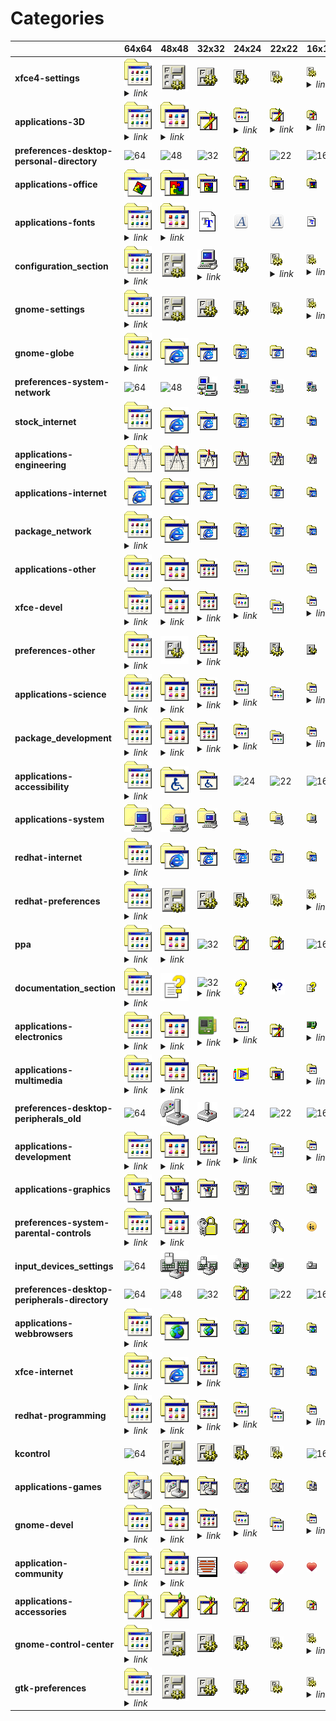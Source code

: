 # Categories
| |**64x64**|**48x48**|**32x32**|**24x24**|**22x22**|**16x16**|
|-|-|-|-|-|-|-|
|**xfce4-settings**|![64](64/applications-other.png)<details><summary>*link*</summary> *applications-other.png*</details>|![48](48/xfce4-settings.png)|![32](32/xfce4-settings.png)|![24](24/xfce4-settings.png)|![22](22/xfce4-settings.png)|![16](16/preferences-desktop.png)<details><summary>*link*</summary> *preferences-desktop.png*</details>|
|**applications-3D**|![64](64/applications-other.png)<details><summary>*link*</summary> *applications-other.png*</details>|![48](48/applications-other.png)<details><summary>*link*</summary> *applications-other.png*</details>|![32](32/applications-3D.png)|![24](24/applications-other.png)<details><summary>*link*</summary> *applications-other.png*</details>|![22](22/applications-accessories.png)<details><summary>*link*</summary> *applications-accessories.png*</details>|![16](16/applications-accessories.png)<details><summary>*link*</summary> *applications-accessories.png*</details>|
|**preferences-desktop-personal-directory**|![64](64/preferences-desktop-personal-directory.png)|![48](48/preferences-desktop-personal-directory.png)|![32](32/preferences-desktop-personal-directory.png)|![24](24/preferences-desktop-personal-directory.png)|![22](22/preferences-desktop-personal-directory.png)|![16](16/preferences-desktop-personal-directory.png)|
|**applications-office**|![64](64/applications-office.png)|![48](48/applications-office.png)|![32](32/applications-office.png)|![24](24/applications-office.png)|![22](22/applications-office.png)|![16](16/applications-office.png)|
|**applications-fonts**|![64](64/applications-other.png)<details><summary>*link*</summary> *applications-other.png*</details>|![48](48/applications-other.png)<details><summary>*link*</summary> *applications-other.png*</details>|![32](32/applications-fonts.png)|![24](24/applications-fonts.png)|![22](22/applications-fonts.png)|![16](16/applications-fonts.png)|
|**configuration_section**|![64](64/applications-other.png)<details><summary>*link*</summary> *applications-other.png*</details>|![48](48/configuration_section.png)|![32](32/preferences-system.png)<details><summary>*link*</summary> *preferences-system.png*</details>|![24](24/configuration_section.png)|![22](22/preferences-desktop.png)<details><summary>*link*</summary> *preferences-desktop.png*</details>|![16](16/preferences-desktop.png)<details><summary>*link*</summary> *preferences-desktop.png*</details>|
|**gnome-settings**|![64](64/applications-other.png)<details><summary>*link*</summary> *applications-other.png*</details>|![48](48/gnome-settings.png)|![32](32/gnome-settings.png)|![24](24/gnome-settings.png)|![22](22/gnome-settings.png)|![16](16/preferences-desktop.png)<details><summary>*link*</summary> *preferences-desktop.png*</details>|
|**gnome-globe**|![64](64/applications-other.png)<details><summary>*link*</summary> *applications-other.png*</details>|![48](48/gnome-globe.png)|![32](32/gnome-globe.png)|![24](24/gnome-globe.png)|![22](22/gnome-globe.png)|![16](16/gnome-globe.png)|
|**preferences-system-network**|![64](64/preferences-system-network.png)|![48](48/preferences-system-network.png)|![32](32/preferences-system-network.png)|![24](24/preferences-system-network.png)|![22](22/preferences-system-network.png)|![16](16/preferences-system-network.png)|
|**stock_internet**|![64](64/applications-other.png)<details><summary>*link*</summary> *applications-other.png*</details>|![48](48/stock_internet.png)|![32](32/stock_internet.png)|![24](24/stock_internet.png)|![22](22/stock_internet.png)|![16](16/stock_internet.png)|
|**applications-engineering**|![64](64/applications-engineering.png)|![48](48/applications-engineering.png)|![32](32/applications-engineering.png)|![24](24/applications-engineering.png)|![22](22/applications-engineering.png)|![16](16/applications-engineering.png)|
|**applications-internet**|![64](64/applications-internet.png)|![48](48/applications-internet.png)|![32](32/applications-internet.png)|![24](24/applications-internet.png)|![22](22/applications-internet.png)|![16](16/applications-internet.png)|
|**package_network**|![64](64/applications-other.png)<details><summary>*link*</summary> *applications-other.png*</details>|![48](48/package_network.png)|![32](32/package_network.png)|![24](24/package_network.png)|![22](22/package_network.png)|![16](16/package_network.png)|
|**applications-other**|![64](64/applications-other.png)|![48](48/applications-other.png)|![32](32/applications-other.png)|![24](24/applications-other.png)|![22](22/applications-other.png)|![16](16/applications-other.png)|
|**xfce-devel**|![64](64/applications-other.png)<details><summary>*link*</summary> *applications-other.png*</details>|![48](48/applications-other.png)<details><summary>*link*</summary> *applications-other.png*</details>|![32](32/applications-other.png)<details><summary>*link*</summary> *applications-other.png*</details>|![24](24/applications-other.png)<details><summary>*link*</summary> *applications-other.png*</details>|![22](22/xfce-devel.png)|![16](16/applications-other.png)<details><summary>*link*</summary> *applications-other.png*</details>|
|**preferences-other**|![64](64/applications-other.png)<details><summary>*link*</summary> *applications-other.png*</details>|![48](48/preferences-other.png)|![32](32/applications-other.png)<details><summary>*link*</summary> *applications-other.png*</details>|![24](24/preferences-other.png)|![22](22/preferences-other.png)|![16](16/preferences-other.png)|
|**applications-science**|![64](64/applications-other.png)<details><summary>*link*</summary> *applications-other.png*</details>|![48](48/applications-other.png)<details><summary>*link*</summary> *applications-other.png*</details>|![32](32/applications-other.png)<details><summary>*link*</summary> *applications-other.png*</details>|![24](24/applications-other.png)<details><summary>*link*</summary> *applications-other.png*</details>|![22](22/applications-science.png)|![16](16/applications-other.png)<details><summary>*link*</summary> *applications-other.png*</details>|
|**package_development**|![64](64/applications-other.png)<details><summary>*link*</summary> *applications-other.png*</details>|![48](48/applications-other.png)<details><summary>*link*</summary> *applications-other.png*</details>|![32](32/applications-other.png)<details><summary>*link*</summary> *applications-other.png*</details>|![24](24/applications-other.png)<details><summary>*link*</summary> *applications-other.png*</details>|![22](22/package_development.png)|![16](16/applications-other.png)<details><summary>*link*</summary> *applications-other.png*</details>|
|**applications-accessibility**|![64](64/applications-other.png)<details><summary>*link*</summary> *applications-other.png*</details>|![48](48/applications-accessibility.png)|![32](32/applications-accessibility.png)|![24](24/applications-accessibility.png)|![22](22/applications-accessibility.png)|![16](16/applications-accessibility.png)|
|**applications-system**|![64](64/applications-system.png)|![48](48/applications-system.png)|![32](32/applications-system.png)|![24](24/applications-system.png)|![22](22/applications-system.png)|![16](16/applications-system.png)|
|**redhat-internet**|![64](64/applications-other.png)<details><summary>*link*</summary> *applications-other.png*</details>|![48](48/redhat-internet.png)|![32](32/redhat-internet.png)|![24](24/redhat-internet.png)|![22](22/redhat-internet.png)|![16](16/redhat-internet.png)|
|**redhat-preferences**|![64](64/applications-other.png)<details><summary>*link*</summary> *applications-other.png*</details>|![48](48/redhat-preferences.png)|![32](32/redhat-preferences.png)|![24](24/redhat-preferences.png)|![22](22/redhat-preferences.png)|![16](16/preferences-desktop.png)<details><summary>*link*</summary> *preferences-desktop.png*</details>|
|**ppa**|![64](64/applications-other.png)<details><summary>*link*</summary> *applications-other.png*</details>|![48](48/applications-other.png)<details><summary>*link*</summary> *applications-other.png*</details>|![32](32/ppa.png)|![24](24/ppa.png)|![22](22/ppa.png)|![16](16/ppa.png)|
|**documentation_section**|![64](64/applications-other.png)<details><summary>*link*</summary> *applications-other.png*</details>|![48](48/documentation_section.png)|![32](32/../actions/help-contents.png)<details><summary>*link*</summary> *../actions/help-contents.png*</details>|![24](24/documentation_section.png)|![22](22/documentation_section.png)|![16](16/documentation_section.png)|
|**applications-electronics**|![64](64/applications-other.png)<details><summary>*link*</summary> *applications-other.png*</details>|![48](48/applications-other.png)<details><summary>*link*</summary> *applications-other.png*</details>|![32](32/../../apps/32/jockey.png)<details><summary>*link*</summary> *../../apps/32/jockey.png*</details>|![24](24/applications-other.png)<details><summary>*link*</summary> *applications-other.png*</details>|![22](22/applications-electronics.png)|![16](16/../../apps/16/jockey.png)<details><summary>*link*</summary> *../../apps/16/jockey.png*</details>|
|**applications-multimedia**|![64](64/applications-other.png)<details><summary>*link*</summary> *applications-other.png*</details>|![48](48/applications-other.png)<details><summary>*link*</summary> *applications-other.png*</details>|![32](32/applications-multimedia.png)|![24](24/applications-multimedia.png)|![22](22/applications-multimedia.png)|![16](16/applications-other.png)<details><summary>*link*</summary> *applications-other.png*</details>|
|**preferences-desktop-peripherals_old**|![64](64/preferences-desktop-peripherals_old.png)|![48](48/preferences-desktop-peripherals_old.png)|![32](32/preferences-desktop-peripherals_old.png)|![24](24/preferences-desktop-peripherals_old.png)|![22](22/preferences-desktop-peripherals_old.png)|![16](16/preferences-desktop-peripherals_old.png)|
|**applications-development**|![64](64/applications-other.png)<details><summary>*link*</summary> *applications-other.png*</details>|![48](48/applications-other.png)<details><summary>*link*</summary> *applications-other.png*</details>|![32](32/applications-other.png)<details><summary>*link*</summary> *applications-other.png*</details>|![24](24/applications-other.png)<details><summary>*link*</summary> *applications-other.png*</details>|![22](22/applications-development.png)|![16](16/applications-other.png)<details><summary>*link*</summary> *applications-other.png*</details>|
|**applications-graphics**|![64](64/applications-graphics.png)|![48](48/applications-graphics.png)|![32](32/applications-graphics.png)|![24](24/applications-graphics.png)|![22](22/applications-graphics.png)|![16](16/applications-graphics.png)|
|**preferences-system-parental-controls**|![64](64/applications-other.png)<details><summary>*link*</summary> *applications-other.png*</details>|![48](48/applications-other.png)<details><summary>*link*</summary> *applications-other.png*</details>|![32](32/preferences-system-parental-controls.png)|![24](24/preferences-system-parental-controls.png)|![22](22/preferences-system-parental-controls.png)|![16](16/preferences-system-parental-controls.png)|
|**input_devices_settings**|![64](64/input_devices_settings.png)|![48](48/input_devices_settings.png)|![32](32/input_devices_settings.png)|![24](24/input_devices_settings.png)|![22](22/input_devices_settings.png)|![16](16/input_devices_settings.png)|
|**preferences-desktop-peripherals-directory**|![64](64/preferences-desktop-peripherals-directory.png)|![48](48/preferences-desktop-peripherals-directory.png)|![32](32/preferences-desktop-peripherals-directory.png)|![24](24/preferences-desktop-peripherals-directory.png)|![22](22/preferences-desktop-peripherals-directory.png)|![16](16/preferences-desktop-peripherals-directory.png)|
|**applications-webbrowsers**|![64](64/applications-other.png)<details><summary>*link*</summary> *applications-other.png*</details>|![48](48/applications-webbrowsers.png)|![32](32/applications-webbrowsers.png)|![24](24/applications-webbrowsers.png)|![22](22/applications-webbrowsers.png)|![16](16/applications-webbrowsers.png)|
|**xfce-internet**|![64](64/applications-other.png)<details><summary>*link*</summary> *applications-other.png*</details>|![48](48/xfce-internet.png)|![32](32/applications-other.png)<details><summary>*link*</summary> *applications-other.png*</details>|![24](24/xfce-internet.png)|![22](22/xfce-internet.png)|![16](16/xfce-internet.png)|
|**redhat-programming**|![64](64/applications-other.png)<details><summary>*link*</summary> *applications-other.png*</details>|![48](48/applications-other.png)<details><summary>*link*</summary> *applications-other.png*</details>|![32](32/applications-other.png)<details><summary>*link*</summary> *applications-other.png*</details>|![24](24/applications-other.png)<details><summary>*link*</summary> *applications-other.png*</details>|![22](22/redhat-programming.png)|![16](16/applications-other.png)<details><summary>*link*</summary> *applications-other.png*</details>|
|**kcontrol**|![64](64/kcontrol.png)|![48](48/kcontrol.png)|![32](32/kcontrol.png)|![24](24/kcontrol.png)|![22](22/kcontrol.png)|![16](16/kcontrol.png)|
|**applications-games**|![64](64/applications-games.png)|![48](48/applications-games.png)|![32](32/applications-games.png)|![24](24/applications-games.png)|![22](22/applications-games.png)|![16](16/applications-games.png)|
|**gnome-devel**|![64](64/applications-other.png)<details><summary>*link*</summary> *applications-other.png*</details>|![48](48/applications-other.png)<details><summary>*link*</summary> *applications-other.png*</details>|![32](32/applications-other.png)<details><summary>*link*</summary> *applications-other.png*</details>|![24](24/applications-other.png)<details><summary>*link*</summary> *applications-other.png*</details>|![22](22/gnome-devel.png)|![16](16/applications-other.png)<details><summary>*link*</summary> *applications-other.png*</details>|
|**application-community**|![64](64/applications-other.png)<details><summary>*link*</summary> *applications-other.png*</details>|![48](48/applications-other.png)<details><summary>*link*</summary> *applications-other.png*</details>|![32](32/application-community.png)|![24](24/application-community.png)|![22](22/application-community.png)|![16](16/application-community.png)|
|**applications-accessories**|![64](64/applications-accessories.png)|![48](48/applications-accessories.png)|![32](32/applications-accessories.png)|![24](24/applications-accessories.png)|![22](22/applications-accessories.png)|![16](16/applications-accessories.png)|
|**gnome-control-center**|![64](64/applications-other.png)<details><summary>*link*</summary> *applications-other.png*</details>|![48](48/gnome-control-center.png)|![32](32/gnome-control-center.png)|![24](24/gnome-control-center.png)|![22](22/gnome-control-center.png)|![16](16/preferences-desktop.png)<details><summary>*link*</summary> *preferences-desktop.png*</details>|
|**gtk-preferences**|![64](64/applications-other.png)<details><summary>*link*</summary> *applications-other.png*</details>|![48](48/gtk-preferences.png)|![32](32/gtk-preferences.png)|![24](24/gtk-preferences.png)|![22](22/gtk-preferences.png)|![16](16/preferences-desktop.png)<details><summary>*link*</summary> *preferences-desktop.png*</details>|
